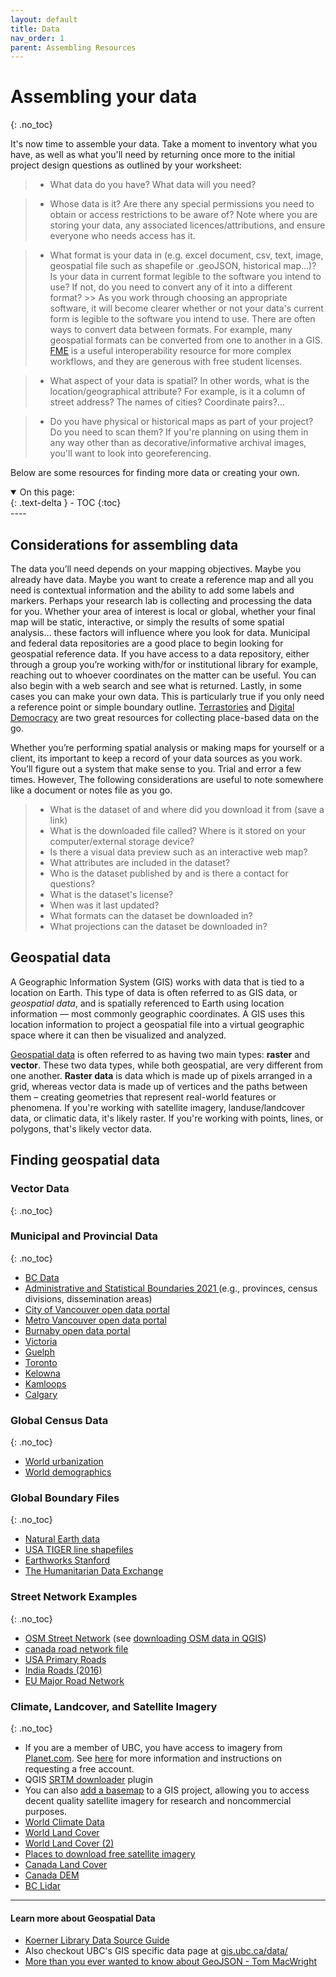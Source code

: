 ```yaml
---
layout: default
title: Data
nav_order: 1
parent: Assembling Resources
---
```


# Assembling your data
{: .no_toc}

It's now time to assemble your data. Take a moment to inventory what you have, as well as what you'll need by returning once more to the initial project design questions as outlined by your worksheet:

> - What data do you have? What data will you need?

> - Whose data is it? Are there any special permissions you need to obtain or access restrictions to be aware of? Note where you are storing your data, any associated licences/attributions, and ensure everyone who needs access has it.

> - What format is your data in (e.g. excel document, csv, text, image, geospatial file such as shapefile or .geoJSON, historical map…)? Is your data in current format legible to the software you intend to use? If not, do you need to convert any of it into a different format?
	>> As you work through choosing an appropriate software, it will become clearer whether or not your data's current form is legible to the software you intend to use. There are often ways to convert data between formats. For example, many geospatial formats can be converted from one to another in a GIS. [FME](https://fme.safe.com/) is a useful interoperability resource for more complex workflows, and they are generous with free student licenses. 

> - What aspect of your data is spatial? In other words, what is the location/geographical attribute? For example, is it a column of street address? The names of cities? Coordinate pairs?...
<!-- are there any location based attributes?
 (street address, geographic coordinates, city, town, country?) is there a map? (skills: geocoding, georeferencing, projecting) --> 
<!-- How to determine what's so spatial about your data.... (st addressses, then geocode) (given cities, spatial join to city layer in qgis OR add columns for xy data - copy paste from google maps  )(coordinates, display xy )(draw layer aoi in qgis) this all shows the myriad of ways data can be spatial spatializing data - (geocoding, displaying xy data) data analysis -->

> - Do you have physical or historical maps as part of your project? Do you need to scan them? If you're planning on using them in any way other than as decorative/informative archival images, you'll want to look into georeferencing. 

Below are some resources for finding more data or creating your own. 

<details open markdown="block">
  <summary>
    On this page:
  </summary>
  {: .text-delta }
 - TOC
{:toc}
</details>
----

## Considerations for assembling data
The data you’ll need depends on your mapping objectives. Maybe you already have data. Maybe you want to create a reference map and all you need is contextual information and the ability to add some labels and markers. Perhaps your research lab is collecting and processing the data for you. Whether your area of interest is local or global, whether your final map will be static, interactive, or simply the results of some spatial analysis… these factors will influence where you look for data. Municipal and federal data repositories are a good place to begin looking for geospatial reference data. If you have access to a data repository, either through a group you’re working with/for or institutional library for example, reaching out to whoever coordinates on the matter can be useful. You can also begin with a web search and see what is returned. Lastly, in some cases you can make your own data. This is particularly true if you only need a reference point or simple boundary outline. [Terrastories](https://terrastories.app/) and [Digital Democracy](https://www.digital-democracy.org/mapeo) are two great resources for collecting place-based data on the go. 

Whether you’re performing spatial analysis or making maps for yourself or a client, its important to keep a record of your data sources as you work. You’ll figure out a system that make sense to you. Trial and error a few times. However, The following considerations are useful to note somewhere like a document or notes file as you go.

> - What is the dataset of and where did you download it from (save a link)
> - What is the downloaded file called? Where is it stored on your computer/external storage device?
> - Is there a visual data preview such as an interactive web map?
> - What attributes are included in the dataset? 
> - Who is the dataset published by and is there a contact for questions? 
> - What is the dataset's license?
> - When was it last updated?
> - What formats can the dataset be downloaded in? 
> - What projections can the dataset be downloaded in?



## Geospatial data
A Geographic Information System (GIS) works with data that is tied to a location on Earth. This type of data is often referred to as GIS data, or *geospatial data*, and is spatially referenced to Earth using location information — most commonly geographic coordinates. A GIS uses this location information to project a geospatial file into a virtual geographic space where it can then be visualized and analyzed.

[Geospatial data](https://researchguides.library.yorku.ca/c.php?g=679467&p=4793119) is often referred to as having two main types: **raster** and **vector**. These two data types, while both geospatial, are very different from one another. **Raster data** is data which is made up of pixels arranged in a grid, whereas vector data is made up of vertices and the paths between them – creating geometries that represent real-world features or phenomena. If you're working with satellite imagery, landuse/landcover data, or climatic data, it's likely raster. If you're working with points, lines, or polygons, that's likely vector data. 


## Finding geospatial data



### Vector Data
{: .no_toc}
### Municipal and Provincial Data 
{: .no_toc}
- [BC Data](https://catalogue.data.gov.bc.ca/)
- [Administrative and Statistical Boundaries 2021 ](https://www12.statcan.gc.ca/census-recensement/2021/geo/sip-pis/boundary-limites/index2021-eng.cfm?year=21)(e.g., provinces, census divisions, dissemination areas)
- [City of Vancouver open data portal](https://opendata.vancouver.ca/pages/home/)
- [Metro Vancouver open data portal](https://open-data-portal-metrovancouver.hub.arcgis.com/)
- [Burnaby open data portal](https://data.burnaby.ca/)
- [Victoria](https://opendata.victoria.ca/) 
- [Guelph](http://data.open.guelph.ca/)
- [Toronto](https://open.toronto.ca/)
- [Kelowna](https://opendata.kelowna.ca/)
- [Kamloops](https://mydata-kamloops.opendata.arcgis.com/)
- [Calgary](https://data.calgary.ca/) 

### Global Census Data 
{: .no_toc}
- [World urbanization](https://population.un.org/wup/DataQuery/)
- [World demographics](https://population.un.org/dataportal/home?df=d7cac223-d504-404f-807a-03d475ad6c63)

### Global Boundary Files
{: .no_toc}
- [Natural Earth data](https://www.naturalearthdata.com/downloads/) 
- [USA TIGER line shapefiles](https://www.census.gov/geographies/mapping-files/time-series/geo/tiger-line-file.html)
- [Earthworks Stanford](https://earthworks.stanford.edu/)
- [The Humanitarian Data Exchange](https://data.humdata.org/dataset)


### Street Network Examples
{: .no_toc}
- [OSM Street Network](https://www.openstreetmap.org/#map=11/49.2465/-123.0908&layers=H) (see [downloading OSM data in QGIS](./osm-downloader.md))
- [canada road network file](https://www12.statcan.gc.ca/census-recensement/2021/geo/sip-pis/rnf-frr/index2021-eng.cfm?year=21)
- [USA Primary Roads](https://catalog.data.gov/dataset/tiger-line-shapefile-2019-nation-u-s-primary-roads-national-shapefile)
- [India Roads (2016)](https://geodata.mit.edu/catalog/stanford-qf525mn4696)
- [EU Major Road Network](https://data.europa.eu/data/datasets/major-road-network?locale=en)

### Climate, Landcover, and Satellite Imagery
{: .no_toc}
- If you are a member of UBC, you have access to imagery from [Planet.com](https://www.planet.com/). See [here](https://researchcommons.library.ubc.ca/planet-imagery/) for more information and instructions on requesting a free account. 
- QGIS [SRTM downloader](https://plugins.qgis.org/plugins/SRTM-Downloader/) plugin
- You can also [add a basemap](https://ubc-library-rc.github.io/gis-tools-workflows/content/add-basemap.html) to a GIS project, allowing you to access decent quality satellite imagery for research and noncommercial purposes.
- [World Climate Data](https://www.worldclim.org/)
- [World Land Cover](https://data.apps.fao.org/catalog/iso/8cf69f76-1be0-4339-a0b0-18a93c7f4760)
- [World Land Cover (2)](https://viewer.esa-worldcover.org/worldcover/)
- [Places to download free satellite imagery](https://gisgeography.com/free-satellite-imagery-data-list/)
- [Canada Land Cover](https://natural-resources.canada.ca/maps-tools-publications/satellite-imagery-air-photos/application-development/land-cover/21755)
- [Canada DEM](https://open.canada.ca/data/en/dataset/957782bf-847c-4644-a757-e383c0057995)
- [BC Lidar](https://lidar.gov.bc.ca/pages/download-discovery)

----

#### Learn more about Geospatial Data
<!-- - Explore UBC Library's compendium of data sources for Canada and the world [HERE](https://guides.library.ubc.ca/gis/datasources) -->
- [Koerner Library Data Source Guide](https://guides.library.ubc.ca/gis/datasources)
- Also checkout UBC's GIS specific data page at [gis.ubc.ca/data/](https://gis.ubc.ca/data/)
- [More than you ever wanted to know about GeoJSON - Tom MacWright](https://macwright.org/2015/03/23/geojson-second-bite.html)  
	